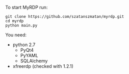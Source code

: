 To start MyRDP run:

`````
git clone https://github.com/szatanszmatan/myrdp.git   
cd myrdp   
python main.py
`````

You need:
- python 2.7
	+ PyQt4
	+ PyYAML
    + SQLAlchemy
- xfreerdp (checked with 1.2.1)